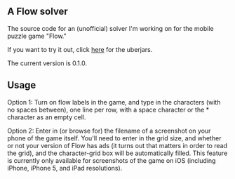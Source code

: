 A Flow solver
---

The source code for an (unofficial) solver I'm working on for the mobile puzzle game "Flow."

If you want to try it out, click <a href="https://drive.google.com/folderview?id=0B9M-PlzkHv3ZcTYycHRKUk1CWFE&usp=sharing">here</a> for the uberjars.

The current version is 0.1.0.

Usage
---

Option 1: Turn on flow labels in the game, and type in the characters (with no spaces between), one line per row, with a space character or the * character as an empty cell.

Option 2: Enter in (or browse for) the filename of a screenshot on your phone of the game itself. You'll need to enter in the grid size, and whether or not your version of Flow has ads (it turns out that matters in order to read the grid), and the character-grid box will be automatically filled. This feature is currently only available for screenshots of the game on iOS (including iPhone, iPhone 5, and iPad resolutions).
